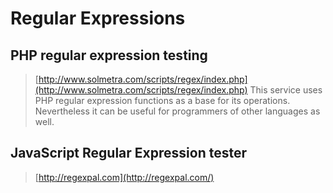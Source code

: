 # Regular Expressions

## PHP regular expression testing
> [http://www.solmetra.com/scripts/regex/index.php](http://www.solmetra.com/scripts/regex/index.php)
This service uses PHP regular expression functions as a base for its operations. Nevertheless it can be useful for programmers of other languages as well.

## JavaScript Regular Expression tester
> [http://regexpal.com](http://regexpal.com/)
